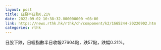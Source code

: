 ```yaml
---
layout: post
title: 日股半日跌0.21%
date: 2022-09-02 10:38:32.000000000 +08:00
link: https://news.rthk.hk/rthk/ch/component/k2/1665244-20220902.htm
categories: rthk
---
```


日股下跌，日經指數半日收報27604點，跌57點，跌幅0.21%。
